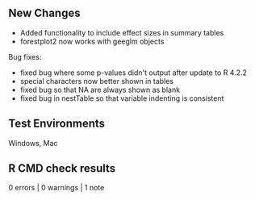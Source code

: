 ## New Changes

- Added functionality to include effect sizes in summary tables
- forestplot2 now works with geeglm objects

Bug fixes:
  - fixed bug where some p-values didn't output after update to R 4.2.2
  - special characters now better shown in tables
  - fixed bug so that NA are always shown as blank
  - fixed bug in nestTable so that variable indenting is consistent
  
## Test Environments

Windows, Mac

## R CMD check results

0 errors | 0 warnings | 1 note

